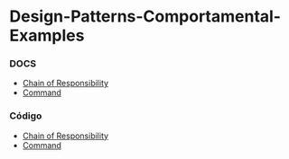 # Design-Patterns-Comportamental-Examples

### DOCS

- [Chain of Responsibility](./docs/ChainOfResponsibility.md)
- [Command](./docs/Command.md)

### Código

- [Chain of Responsibility](./src/ChainofResponsibility/Main.java)
- [Command](./src/Command/Main.java)
